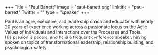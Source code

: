 +++
Title = "Paul Barrett"
image = "paul-barrett.png"
linktitle = "paul-barrett"
Twitter = ""
type = "speaker"
+++

Paul is an agile, executive, and leadership coach and educator with nearly 20 years of experience working across a
passionate focus on the Agile Values of Individuals and Interactions over the Processes and Tools.  
His passion is people, and he is a frequent conference speaker, having spoken on topics of transformational leadership,
relationship building, and psychological safety.